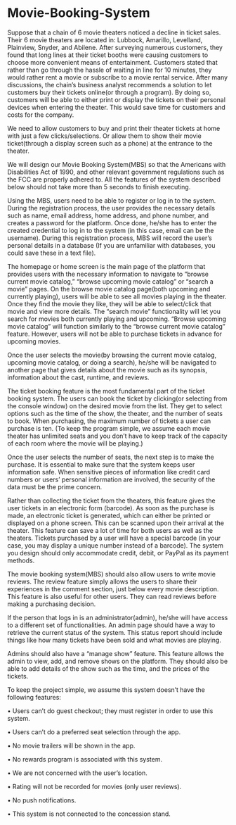 # Movie-Booking-System

  Suppose that a chain of 6 movie theaters noticed a decline in ticket sales. Their 6 movie theaters
are located in: Lubbock, Amarillo, Levelland, Plainview, Snyder, and Abilene. After surveying
numerous customers, they found that long lines at their ticket booths were causing customers to
choose more convenient means of entertainment. Customers stated that rather than go through
the hassle of waiting in line for 10 minutes, they would rather rent a movie or subscribe to a
movie rental service. After many discussions, the chain’s business analyst recommends a
solution to let customers buy their tickets online(or through a program). By doing so, customers
will be able to either print or display the tickets on their personal devices when entering the
theater. This would save time for customers and costs for the company.

  We need to allow customers to buy and print their theater tickets at home with just a few
clicks/selections. Or allow them to show their movie ticket(through a display screen such as a
phone) at the entrance to the theater.

  We will design our Movie Booking System(MBS) so that the Americans with Disabilities Act of
1990, and other relevant government regulations such as the FCC are properly adhered to. All
the features of the system described below should not take more than 5 seconds to finish
executing.

  Using the MBS, users need to be able to register or log in to the system. During the registration
process, the user provides the necessary details such as name, email address, home address, and
phone number, and creates a password for the platform. Once done, he/she has to enter the
created credential to log in to the system (in this case, email can be the username). During this
registration process, MBS will record the user’s personal details in a database (If you are
unfamiliar with databases, you could save these in a text file).

  The homepage or home screen is the main page of the platform that provides users with the
necessary information to navigate to “browse current movie catalog,” “browse upcoming movie
catalog” or “search a movie” pages. On the browse movie catalog page(both upcoming and
currently playing), users will be able to see all movies playing in the theater. Once they find the
movie they like, they will be able to select/click that movie and view more details. The “search
movie” functionality will let you search for movies both currently playing and upcoming.
“Browse upcoming movie catalog” will function similarly to the “browse current movie catalog”
feature. However, users will not be able to purchase tickets in advance for upcoming movies.

  Once the user selects the movie(by browsing the current movie catalog, upcoming movie
catalog, or doing a search), he/she will be navigated to another page that gives details about the
movie such as its synopsis, information about the cast, runtime, and reviews.

  The ticket booking feature is the most fundamental part of the ticket booking system. The users
can book the ticket by clicking(or selecting from the console window) on the desired movie from
the list. They get to select options such as the time of the show, the theater, and the number of
seats to book. When purchasing, the maximum number of tickets a user can purchase is ten. (To
keep the program simple, we assume each movie theater has unlimited seats and you don’t have
to keep track of the capacity of each room where the movie will be playing.)

  Once the user selects the number of seats, the next step is to make the purchase. It is essential to
make sure that the system keeps user information safe. When sensitive pieces of information like
credit card numbers or users’ personal information are involved, the security of the data must be
the prime concern.

  Rather than collecting the ticket from the theaters, this feature gives the user tickets in an
electronic form (barcode). As soon as the purchase is made, an electronic ticket is generated,
which can either be printed or displayed on a phone screen. This can be scanned upon their
arrival at the theater. This feature can save a lot of time for both users as well as the
theaters. Tickets purchased by a user will have a special barcode (in your case, you may display
a unique number instead of a barcode). The system you design should only accommodate credit,
debit, or PayPal as its payment methods.

  The movie booking system(MBS) should also allow users to write movie reviews. The review
feature simply allows the users to share their experiences in the comment section, just below
every movie description. This feature is also useful for other users. They can read reviews before
making a purchasing decision.

  If the person that logs in is an administrator(admin), he/she will have access to a different set of
functionalities. An admin page should have a way to retrieve the current status of the
system. This status report should include things like how many tickets have been sold and what
movies are playing.

  Admins should also have a “manage show” feature. This feature allows the admin to view, add,
and remove shows on the platform. They should also be able to add details of the show such as
the time, and the prices of the tickets.
  
 To keep the project simple, we assume this system doesn’t have the following features:

  • Users can’t do guest checkout; they must register in order to use this system. 
  
  • Users can’t do a preferred seat selection through the app. 
  
  • No movie trailers will be shown in the app. 
  
  • No rewards program is associated with this system.
  
  • We are not concerned with the user’s location.
  
  • Rating will not be recorded for movies (only user reviews).
  
  • No push notifications.
  
  • This system is not connected to the concession stand.
